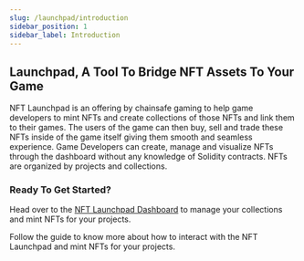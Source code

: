 ```yaml
---
slug: /launchpad/introduction
sidebar_position: 1
sidebar_label: Introduction
---
```


## Launchpad, A Tool To Bridge NFT Assets To Your Game

NFT Launchpad is an offering by chainsafe gaming to help game developers to mint NFTs and create collections of those NFTs and link them to their games. The users of the 
game can then buy, sell and trade these NFTs inside of the game itself giving them smooth and seamless experience. 
Game Developers can create, manage and visualize NFTs through the dashboard without any knowledge of Solidity contracts.
NFTs are organized by projects and collections.


### Ready To Get Started?

Head over to the [NFT Launchpad Dashboard](https://dashboard.gaming.chainsafe.io/nfts/entry) to manage your collections and mint NFTs for your projects.

Follow the guide to know more about how to interact with the NFT Launchpad and mint NFTs for your projects.